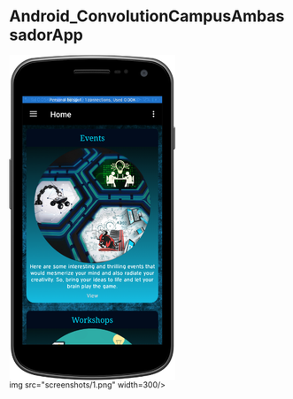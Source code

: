 # Android_ConvolutionCampusAmbassadorApp

<div style="display : flex; flex-wrap : wrap;">
<img src="screenshots/1.png" width=300/>
  img src="screenshots/1.png" width=300/>
</div>
